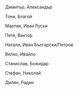 Димитър, Александър

Тони, Благой

Мартин, Иван Руски

Петя, Виктор

Натали, Иван Български/Петров

Велко, Ивайло

Станислав, Божидар

Стефан, Николай

Дилян, Радин

